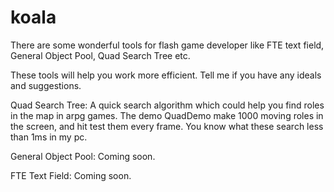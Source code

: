 koala
=====

There are some wonderful tools for flash game developer like FTE text field, General Object Pool, Quad Search Tree etc.

These tools will help you work more efficient. Tell me if you have any ideals and suggestions.

Quad Search Tree:
   A quick search algorithm which could help you find roles in the map in arpg games.
   The demo QuadDemo make 1000 moving roles in the screen, and hit test them every frame. You know what these search less than 1ms in my pc.
   
General Object Pool:
  Coming soon.
   
FTE Text Field:
  Coming soon.   